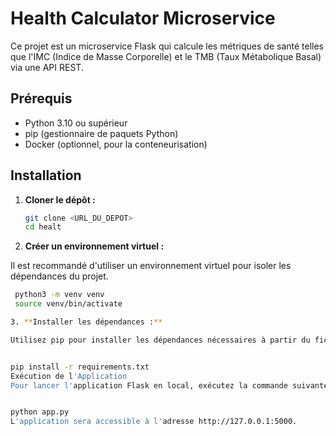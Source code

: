 # Health Calculator Microservice

Ce projet est un microservice Flask qui calcule les métriques de santé telles que l'IMC (Indice de Masse Corporelle) et le TMB (Taux Métabolique Basal) via une API REST.

## Prérequis

- Python 3.10 ou supérieur
- pip (gestionnaire de paquets Python)
- Docker (optionnel, pour la conteneurisation)

## Installation

1. **Cloner le dépôt :**

   ```bash
   git clone <URL_DU_DEPOT>
   cd healt

2. **Créer un environnement virtuel :**

Il est recommandé d'utiliser un environnement virtuel pour isoler les dépendances du projet.

 ```bash
  python3 -m venv venv
  source venv/bin/activate

3. **Installer les dépendances :**

Utilisez pip pour installer les dépendances nécessaires à partir du fichier requirements.txt.


pip install -r requirements.txt
Exécution de l'Application
Pour lancer l'application Flask en local, exécutez la commande suivante :


python app.py
L'application sera accessible à l'adresse http://127.0.0.1:5000.
